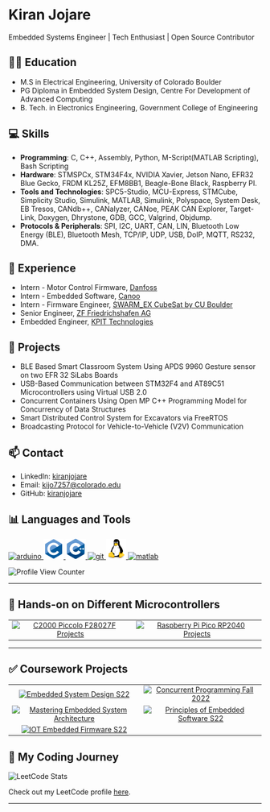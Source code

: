 # Kiran Jojare
Embedded Systems Engineer | Tech Enthusiast | Open Source Contributor

## 👨‍🎓 Education
- M.S in Electrical Engineering, University of Colorado Boulder
- PG Diploma in Embedded System Design, Centre For Development of Advanced Computing
- B. Tech. in Electronics Engineering, Government College of Engineering

## 💻 Skills
- **Programming**: C, C++, Assembly, Python, M-Script(MATLAB Scripting), Bash Scripting
- **Hardware**: STMSPCx, STM34F4x, NVIDIA Xavier, Jetson Nano, EFR32 Blue Gecko, FRDM KL25Z, EFM8BB1, Beagle-Bone Black, Raspberry PI.
- **Tools and Technologies**: SPC5-Studio, MCU-Express, STMCube, Simplicity Studio, Simulink, MATLAB, Simulink, Polyspace, System Desk, EB Tresos, CANdb++, CANalyzer, CANoe, PEAK CAN Explorer, Target-Link, Doxygen, Dhrystone, GDB, GCC, Valgrind, Objdump.
- **Protocols & Peripherals**: SPI, I2C, UART, CAN, LIN, Bluetooth Low Energy (BLE), Bluetooth Mesh, TCP/IP, UDP, USB, DoIP, MQTT, RS232, DMA.

## 💼 Experience
- Intern - Motor Control Firmware, [Danfoss](https://www.danfoss.com/en-us/about-danfoss/our-businesses/power-solutions/danfoss-editron/)
- Intern - Embedded Software, [Canoo](https://www.canoo.com/pickup/)
- Intern - Firmware Engineer, [SWARM_EX CubeSat by CU Boulder](https://www.colorado.edu/aerospace/academics/graduates/graduate-projects/2022-2023-projects/space-weather-atmospheric-reconfigurable)
- Senior Engineer, [ZF Friedrichshafen AG](https://www.zf.com/mobile/en/technologies/vehicle_motion_control/vehicle_motion_control.html)
- Embedded Engineer, [KPIT Technologies](https://www.cummins.com/components/aftertreatment/emission-solutions)

## 🚀 Projects
- BLE Based Smart Classroom System Using APDS 9960 Gesture sensor on two EFR 32 SiLabs Boards
- USB-Based Communication between STM32F4 and AT89C51 Microcontrollers using Virtual USB 2.0
- Concurrent Containers Using Open MP C++ Programming Model for Concurrency of Data Structures
- Smart Distributed Control System for Excavators via FreeRTOS
- Broadcasting Protocol for Vehicle-to-Vehicle (V2V) Communication

## 📫 Contact
- LinkedIn: [kiranjojare](https://www.linkedin.com/in/kiran-jojare-embedded-system/)
- Email: kijo7257@colorado.edu
- GitHub: [kiranjojare](https://github.com/kiranj26)

## 📊 Languages and Tools
<p align="left">
  <a href="https://www.arduino.cc/" target="_blank" rel="noreferrer">
    <img src="https://cdn.worldvectorlogo.com/logos/arduino-1.svg" alt="arduino" width="40" height="40"/>
  </a>
  <a href="https://www.cprogramming.com/" target="_blank" rel="noreferrer">
    <img src="https://raw.githubusercontent.com/devicons/devicon/master/icons/c/c-original.svg" alt="c" width="40" height="40"/>
  </a>
  <a href="https://www.w3schools.com/cpp/" target="_blank" rel="noreferrer">
    <img src="https://raw.githubusercontent.com/devicons/devicon/master/icons/cplusplus/cplusplus-original.svg" alt="cplusplus" width="40" height="40"/>
  </a>
  <a href="https://git-scm.com/" target="_blank" rel="noreferrer">
    <img src="https://www.vectorlogo.zone/logos/git-scm/git-scm-icon.svg" alt="git" width="40" height="40"/>
  </a>
  <a href="https://www.linux.org/" target="_blank" rel="noreferrer">
    <img src="https://raw.githubusercontent.com/devicons/devicon/master/icons/linux/linux-original.svg" alt="linux" width="40" height="40"/>
  </a>
  <a href="https://www.mathworks.com/" target="_blank" rel="noreferrer">
    <img src="https://upload.wikimedia.org/wikipedia/commons/2/21/Matlab_Logo.png" alt="matlab" width="40" height="40"/>
  </a>
</p>

![Profile View Counter](https://komplete.com/ghpvc/?username=kiranj26)

---

## 🌟 Hands-on on Different Microcontrollers

<table>
  <tr>
    <td align="center">
      <a href="https://github.com/kiranj26/C2000-Piccolo-F28027F-Projects">
        <img src="https://github-readme-stats.vercel.app/api/pin/?username=kiranj26&repo=C2000-Piccolo-F28027F-Projects&theme=dark&show_owner=true&hide_border=true&border_radius=10" alt="C2000 Piccolo F28027F Projects">
      </a>
    </td>
    <td align="center">
      <a href="https://github.com/kiranj26/Raspberry-Pi-Pico-RP2040-Projects">
        <img src="https://github-readme-stats.vercel.app/api/pin/?username=kiranj26&repo=Raspberry-Pi-Pico-RP2040-Projects&theme=dark&show_owner=true&hide_border=true&border_radius=10" alt="Raspberry Pi Pico RP2040 Projects">
      </a>
    </td>
  </tr>
</table>

---

## ✅ Coursework Projects

<table>
  <tr>
    <td align="center">
      <a href="https://github.com/kiranj26/Embedded-System-Design-S22/tree/main/Final_Project/Data-Transfer-Between-STM32F4-and-AT89C51-Using-USB-Communication">
        <img src="https://github-readme-stats.vercel.app/api/pin/?username=kiranj26&repo=Embedded-System-Design-S22&theme=dark&show_owner=true&hide_border=true&border_radius=10" alt="Embedded System Design S22">
      </a>
    </td>
    <td align="center">
      <a href="https://github.com/kiranj26/Concurrent-Programming-Fall-2022/tree/main/FinalProject-ConcurrentContainers">
        <img src="https://github-readme-stats.vercel.app/api/pin/?username=kiranj26&repo=Concurrent-Programming-Fall-2022&theme=dark&show_owner=true&hide_border=true&border_radius=10" alt="Concurrent Programming Fall 2022">
      </a>
    </td>
  </tr>
  <tr>
    <td align="center">
      <a href="https://github.com/kiranj26/ECEN-5803-Mastering-Embedded-System-Architechture">
        <img src="https://github-readme-stats.vercel.app/api/pin/?username=kiranj26&repo=ECEN-5803-Mastering-Embedded-System-Architechture&theme=dark&show_owner=true&hide_border=true&border_radius=10" alt="Mastering Embedded System Architecture">
      </a>
    </td>
    <td align="center">
      <a href="https://github.com/kiranj26/Principles-of-Embedded-Software-S22/tree/main/Final_Project">
        <img src="https://github-readme-stats.vercel.app/api/pin/?username=kiranj26&repo=Principles-of-Embedded-Software-S22&theme=dark&show_owner=true&hide_border=true&border_radius=10" alt="Principles of Embedded Software S22">
      </a>
    </td>
  </tr>
  <tr>
    <td align="center">
      <a href="https://github.com/kiranj26/ECEN-5823-IOT-Embedded-Firmware/tree/main/Final%20Project%20Gesture%20Controlled%20Classroom">
        <img src="https://github-readme-stats.vercel.app/api/pin/?username=kiranj26&repo=ECEN-5823-IOT-Embedded-Firmware&theme=dark&show_owner=true&hide_border=true&border_radius=10" alt="IOT Embedded Firmware S22">
      </a>
    </td>
  </tr>
</table>

## 🚀 My Coding Journey

![LeetCode Stats](https://leetcard.jacoblin.cool/kiranj2605?theme=light&font=Duru%20Sans&ext=heatmap)

Check out my LeetCode profile [here](https://leetcode.com/kiranj2605/).

---

